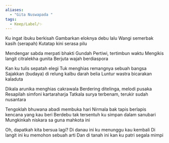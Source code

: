 ```yaml
---
aliases:
  - "Gita Nuswapada "
tags:
  - Keep/Label/✨
---
```


Ku ingat ibuku berkisah
Gambarkan eloknya debu lalu
Wangi semerbak kasih (serapah)
Kutatap kini serasa pilu

Mendengar sabda merpati bhakti
Gundah Pertiwi, tertimbun waktu
Mengikis langit citralekha gunita
Berjuta wajah berdiaspora 

Kan ku tulis sepatah elegi 
Tuk menghias remangnya sebuah bangsa
Sajakkan (budaya) di relung kalbu darah belia
Luntur wastra bicarakan kaladuta

Dikala arunika menghias cakrawala
Berdering ditelinga, melodi pusaka 
Resapilah simfoni kartaraharja
Tatkala surya terbenam, terukir sudah nusantara

Tengoklah bhuwana abadi membuka hari
Nirmala bak tapis berlapis kencana yang kau beri
Berdebu tak tersentuh ku simpan dalam sanubari
Mungkinkah niskara sa guna mahkota ini

>
>
>
>

Oh, dapatkah kita bersua lagi?
Di danau ini ku menunggu kau kembali
Di langit ini ku memohon sebuah arti
Dan di tanah ini kan ku patri segala mimpi